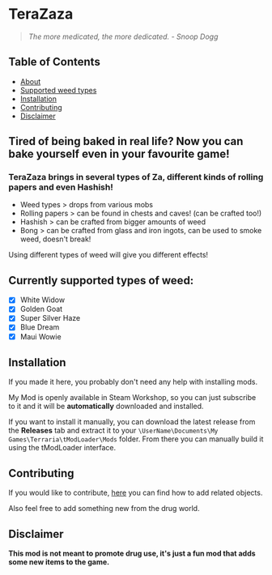 ﻿# TeraZaza

> *The more medicated, the more dedicated. - Snoop Dogg*

## Table of Contents
- [About](#about)
- [Supported weed types](#supported-weed-types)
- [Installation](#installation)
- [Contributing](#contributing)
- [Disclaimer](#disclaimer)

<a name="about"></a>
## Tired of being baked in real life? Now you can bake yourself even in your favourite game!

### TeraZaza brings in several types of Za, different kinds of rolling papers and even Hashish!

- Weed types > drops from various mobs
- Rolling papers > can be found in chests and caves! (can be crafted too!)
- Hashish > can be crafted from bigger amounts of weed
- Bong > can be crafted from glass and iron ingots, can be used to smoke weed, doesn't break!

Using different types of weed will give you different effects!

<a name="supported-weed-types"></a>
## Currently supported types of weed:
- [x] White Widow
- [x] Golden Goat
- [x] Super Silver Haze
- [x] Blue Dream
- [x] Maui Wowie

<a name="installation"></a>
## Installation
If you made it here, you probably don't need any help with installing mods.

My Mod is openly available in Steam Workshop, so you can just subscribe to it and it will be **automatically** downloaded and installed.

If you want to install it manually, you can download the latest release from the **Releases** tab and extract it to your `\UserName\Documents\My Games\Terraria\tModLoader\Mods` folder.
From there you can manually build it using the tModLoader interface.

<a name="contributing"></a>
## Contributing
If you would like to contribute, [here](github/CreatingCustomJoint.md) you can find how to add related objects.

Also feel free to add something new from the drug world.

<a name="disclaimer"></a>
## Disclaimer
**This mod is not meant to promote drug use, it's just a fun mod that adds some new items to the game.**